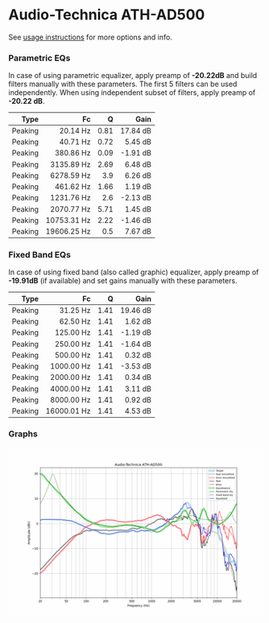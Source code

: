 # Audio-Technica ATH-AD500
See [usage instructions](https://github.com/jaakkopasanen/AutoEq#usage) for more options and info.

### Parametric EQs
In case of using parametric equalizer, apply preamp of **-20.22dB** and build filters manually
with these parameters. The first 5 filters can be used independently.
When using independent subset of filters, apply preamp of **-20.22 dB**.

| Type    | Fc          |    Q | Gain     |
|--------:|------------:|-----:|---------:|
| Peaking | 20.14 Hz    | 0.81 | 17.84 dB |
| Peaking | 40.71 Hz    | 0.72 | 5.45 dB  |
| Peaking | 380.86 Hz   | 0.09 | -1.91 dB |
| Peaking | 3135.89 Hz  | 2.69 | 6.48 dB  |
| Peaking | 6278.59 Hz  | 3.9  | 6.26 dB  |
| Peaking | 461.62 Hz   | 1.66 | 1.19 dB  |
| Peaking | 1231.76 Hz  | 2.6  | -2.13 dB |
| Peaking | 2070.77 Hz  | 5.71 | 1.45 dB  |
| Peaking | 10753.31 Hz | 2.22 | -1.46 dB |
| Peaking | 19606.25 Hz | 0.5  | 7.67 dB  |

### Fixed Band EQs
In case of using fixed band (also called graphic) equalizer, apply preamp of **-19.91dB**
(if available) and set gains manually with these parameters.

| Type    | Fc          |    Q | Gain     |
|--------:|------------:|-----:|---------:|
| Peaking | 31.25 Hz    | 1.41 | 19.46 dB |
| Peaking | 62.50 Hz    | 1.41 | 1.62 dB  |
| Peaking | 125.00 Hz   | 1.41 | -1.19 dB |
| Peaking | 250.00 Hz   | 1.41 | -1.64 dB |
| Peaking | 500.00 Hz   | 1.41 | 0.32 dB  |
| Peaking | 1000.00 Hz  | 1.41 | -3.53 dB |
| Peaking | 2000.00 Hz  | 1.41 | 0.34 dB  |
| Peaking | 4000.00 Hz  | 1.41 | 3.11 dB  |
| Peaking | 8000.00 Hz  | 1.41 | 0.92 dB  |
| Peaking | 16000.01 Hz | 1.41 | 4.53 dB  |

### Graphs
![](./Audio-Technica%20ATH-AD500.png)